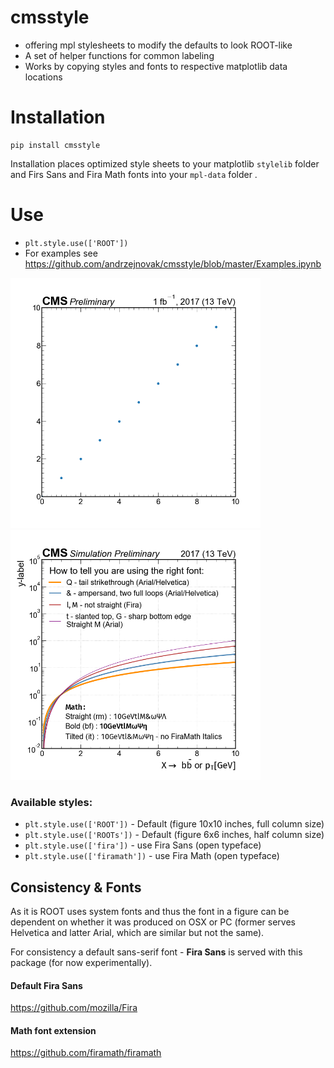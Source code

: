 # cmsstyle
- offering mpl stylesheets to modify the defaults to look ROOT-like
- A set of helper functions for common labeling
- Works by copying styles and fonts to respective matplotlib data locations

# Installation 
```
pip install cmsstyle
```
Installation places optimized style sheets to your matplotlib `stylelib` folder and Firs Sans and Fira Math fonts into your `mpl-data` folder .

# Use
- `plt.style.use(['ROOT'])`
- For examples see https://github.com/andrzejnovak/cmsstyle/blob/master/Examples.ipynb

<p float="center">
  <img src="Example1.png" width="400" />
  <img src="Example2.png" width="400" /> 
</p>

### Available styles:

- `plt.style.use(['ROOT'])` - Default (figure 10x10 inches, full column size)
- `plt.style.use(['ROOTs'])` - Default (figure 6x6 inches, half column size)
- `plt.style.use(['fira'])` - use Fira Sans (open typeface)
- `plt.style.use(['firamath'])` - use Fira Math (open typeface)

## Consistency \& Fonts
As it is ROOT uses system fonts and thus the font in a figure can be dependent on whether it was produced on OSX or PC (former serves Helvetica and latter Arial, which are similar but not the same).

For consistency a default sans-serif font - **Fira Sans** is served with this package (for now experimentally). 
#### Default Fira Sans
https://github.com/mozilla/Fira
#### Math font extension
https://github.com/firamath/firamath